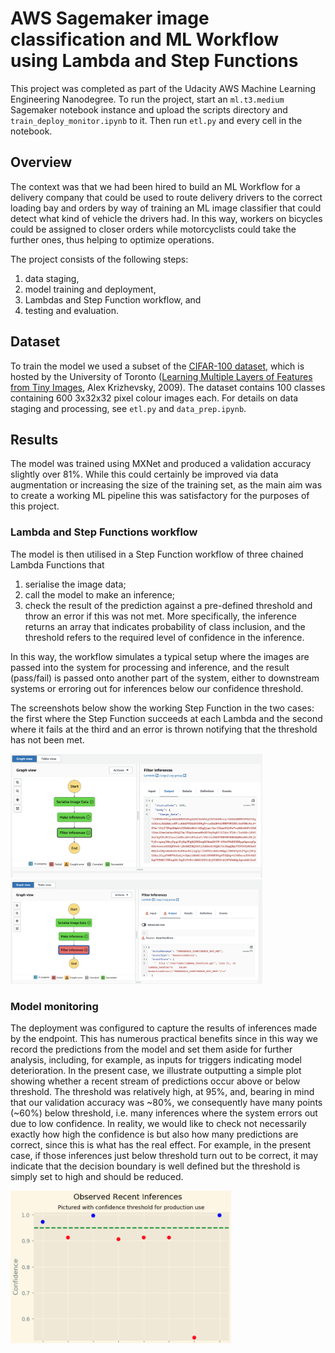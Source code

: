 # AWS Sagemaker image classification and ML Workflow using Lambda and Step Functions

This project was completed as part of the Udacity AWS Machine Learning Engineering Nanodegree. To run the project, start an `ml.t3.medium` Sagemaker notebook instance and upload the scripts directory and `train_deploy_monitor.ipynb` to it. Then run `etl.py` and every cell in the notebook.

## Overview
The context was that we had been hired to build an ML Workflow for a delivery company that could be used to route delivery drivers to the correct loading bay and orders by way of training an ML image classifier that could detect what kind of vehicle the drivers had. In this way, workers on bicycles could be assigned to closer orders while motorcyclists could take the further ones, thus helping to optimize operations. 

The project consists of the following steps:

1. data staging,
2. model training and deployment,
3. Lambdas and Step Function workflow, and
4. testing and evaluation.

## Dataset
To train the model we used a subset of the <a href="https://www.cs.toronto.edu/~kriz/cifar.html" target="_blank" rel="noopener">CIFAR-100 dataset</a>, which is hosted by the University of Toronto (<a href="https://www.cs.toronto.edu/~kriz/learning-features-2009-TR.pdf" target="_blank" rel="noopener">Learning Multiple Layers of Features from Tiny Images</a>, Alex Krizhevsky, 2009). The dataset contains 100 classes containing 600 3x32x32 pixel colour images each. For details on data staging and processing, see `etl.py` and `data_prep.ipynb`.

## Results 
The model was trained using MXNet and produced a validation accuracy slightly over 81\%. While this could certainly be improved via data augmentation or increasing the size of the training set, as the main aim was to create a working ML pipeline this was satisfactory for the purposes of this project. 

### Lambda and Step Functions workflow
The model is then utilised in a Step Function workflow of three chained Lambda Functions that
1. serialise the image data;
2. call the model to make an inference;
3. check the result of the prediction against a pre-defined threshold and throw an error if this was not met. More specifically, the inference returns an array that indicates probability of class inclusion, and the threshold refers to the required level of confidence in the inference.

In this way, the workflow simulates a typical setup where the images are passed into the system for processing and inference, and the result (pass/fail) is passed onto another part of the system, either to downstream systems or erroring out for inferences below our confidence threshold. 

The screenshots below show the working Step Function in the two cases: the first where the Step Function succeeds at each Lambda and the second where it fails at the third and an error is thrown notifying that the threshold has not been met.

<img src="./screenshots/pass.png" width="80%"/>
<img src="./screenshots/fail.png" width="80%"/>

### Model monitoring
The deployment was configured to capture the results of inferences made by the endpoint. This has numerous practical benefits since in this way we record the predictions from the model and set them aside for further analysis, including, for example, as inputs for triggers indicating model deterioration. In the present case, we illustrate outputting a simple plot showing whether a recent stream of predictions occur above or below threshold. The threshold was relatively high, at 95\%, and, bearing in mind that our validation accuracy was \~80\%, we consequently have many  points (~60%) below threshold, i.e. many inferences where the system errors out due to low confidence. In reality, we would like to check not necessarily exactly how high the confidence is but also how many predictions are correct, since this is what has the real effect. For example, in the present case, if those inferences just below threshold turn out to be correct, it may indicate that the decision boundary is well defined but the threshold is simply set to high and should be reduced. 

<img src="./screenshots/monitoring1.png" width="70%"/>